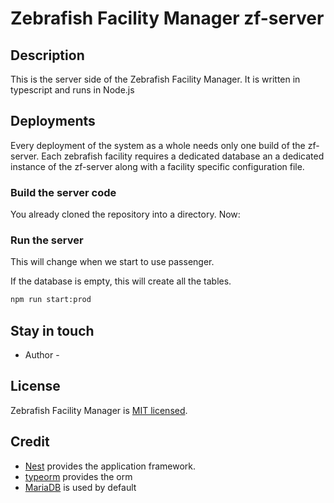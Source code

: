 # Zebrafish Facility Manager zf-server
## Description

This is the server side of the Zebrafish Facility Manager.  It is written in
typescript and runs in Node.js

## Deployments

Every deployment of the system as a whole needs only one build of the zf-server. 
Each zebrafish facility requires a dedicated database an a dedicated instance of the 
zf-server along with a facility specific configuration file.

### Build the server code

You already cloned the repository into a directory.  Now:

### Run the server

This will change when we start to use passenger.

If the database is empty, this will create all the tables.
```bash 
npm run start:prod
```

## Stay in touch

- Author - 

## License

  Zebrafish Facility Manager is [MIT licensed](LICENSE).
  
## Credit

- [Nest](https://github.com/nestjs/nest) provides the application framework.
- [typeorm](https://typeorm.delightful.studio/) provides the orm
- [MariaDB](https://mariadb.com/) is used by default
